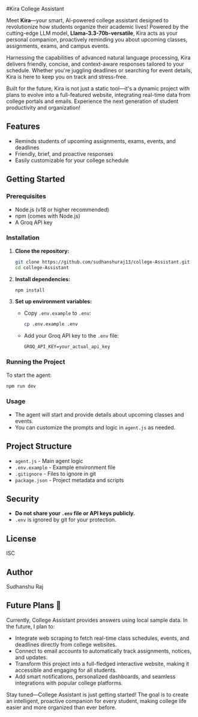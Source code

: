 #Kira College Assistant

Meet **Kira**—your smart, AI-powered college assistant designed to revolutionize how students organize their academic lives! Powered by the cutting-edge LLM model, **Llama-3.3-70b-versatile**, Kira acts as your personal companion, proactively reminding you about upcoming classes, assignments, exams, and campus events.

Harnessing the capabilities of advanced natural language processing, Kira delivers friendly, concise, and context-aware responses tailored to your schedule. Whether you're juggling deadlines or searching for event details, Kira is here to keep you on track and stress-free.

Built for the future, Kira is not just a static tool—it's a dynamic project with plans to evolve into a full-featured website, integrating real-time data from college portals and emails. Experience the next generation of student productivity and organization!

## Features
- Reminds students of upcoming assignments, exams, events, and deadlines
- Friendly, brief, and proactive responses
- Easily customizable for your college schedule

## Getting Started

### Prerequisites
- Node.js (v18 or higher recommended)
- npm (comes with Node.js)
- A Groq API key

### Installation
1. **Clone the repository:**
   ```sh
   git clone https://github.com/sudhanshuraj13/college-Assistant.git
   cd college-Assistant
   ```

2. **Install dependencies:**
   ```sh
   npm install
   ```

3. **Set up environment variables:**
   - Copy `.env.example` to `.env`:
     ```sh
     cp .env.example .env
     ```
   - Add your Groq API key to the `.env` file:
     ```env
     GROQ_API_KEY=your_actual_api_key
     ```

### Running the Project
To start the agent:
```sh
npm run dev
```

### Usage
- The agent will start and provide details about upcoming classes and events.
- You can customize the prompts and logic in `agent.js` as needed.

## Project Structure
- `agent.js` - Main agent logic
- `.env.example` - Example environment file
- `.gitignore` - Files to ignore in git
- `package.json` - Project metadata and scripts

## Security
- **Do not share your `.env` file or API keys publicly.**
- `.env` is ignored by git for your protection.

## License
ISC

## Author
Sudhanshu Raj

## Future Plans 🚀

Currently, College Assistant provides answers using local sample data. In the future, I plan to:

- Integrate web scraping to fetch real-time class schedules, events, and deadlines directly from college websites.
- Connect to email accounts to automatically track assignments, notices, and updates.
- Transform this project into a full-fledged interactive website, making it accessible and engaging for all students.
- Add smart notifications, personalized dashboards, and seamless integrations with popular college platforms.

Stay tuned—College Assistant is just getting started! The goal is to create an intelligent, proactive companion for every student, making college life easier and more organized than ever before.

